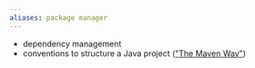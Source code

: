 ```yaml
---
aliases: package manager
---
```


- dependency management
- conventions to structure a Java project (["The Maven Way"](https://maven.apache.org/background/philosophy-of-maven.html))